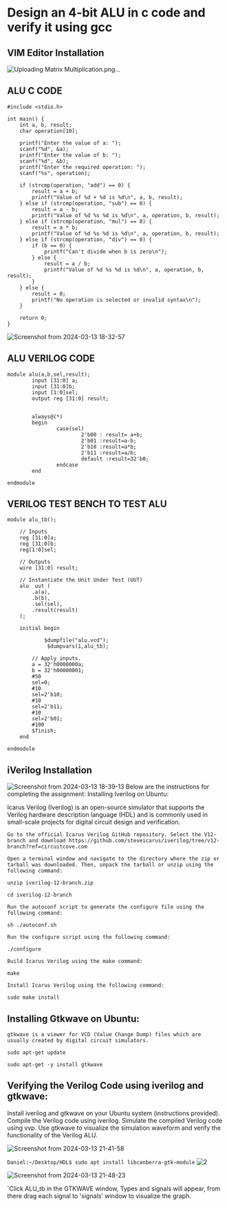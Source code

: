 # Design an 4-bit ALU in c code and verify it using gcc
## VIM Editor Installation

![Uploading Matrix Multiplication.png…]()

## ALU C CODE

```
#include <stdio.h>

int main() {
    int a, b, result;
    char operation[10];

    printf("Enter the value of a: ");
    scanf("%d", &a);
    printf("Enter the value of b: ");
    scanf("%d", &b);
    printf("Enter the required operation: ");
    scanf("%s", operation);

    if (strcmp(operation, "add") == 0) {
        result = a + b;
        printf("Value of %d + %d is %d\n", a, b, result);
    } else if (strcmp(operation, "sub") == 0) {
        result = a - b;
        printf("Value of %d %s %d is %d\n", a, operation, b, result);
    } else if (strcmp(operation, "mul") == 0) {
        result = a * b;
        printf("Value of %d %s %d is %d\n", a, operation, b, result);
    } else if (strcmp(operation, "div") == 0) {
        if (b == 0) {
            printf("Can't divide when b is zero\n");
        } else {
            result = a / b;
            printf("Value of %d %s %d is %d\n", a, operation, b, result);
        }
    } else {
        result = 0;
        printf("No operation is selected or invalid syntax\n");
    }

    return 0;
}
```
![Screenshot from 2024-03-13 18-32-57](https://github.com/Daniel4bit/RISC-V_HDP/assets/65249875/fe58d6ff-67e1-49c3-904e-acaba335221e)

## ALU VERILOG CODE
```
module alu(a,b,sel,result);
        input [31:0] a;
        input [31:0]b;
        input [1:0]sel;
        output reg [31:0] result;


        always@(*)
        begin
                case(sel)
                        2'b00 : result= a+b;
                        2'b01 :result=a-b;
                        2'b10 :result=a*b;
                        2'b11 :result=a/b;
                        default :result=32'b0;
                endcase
        end

endmodule
```
## VERILOG TEST BENCH TO TEST ALU
```
module alu_tb();

    // Inputs
    reg [31:0]a;
    reg [31:0]b;
    reg[1:0]sel;

    // Outputs
    wire [31:0] result;

    // Instantiate the Unit Under Test (UUT)
    alu  uut (
        .a(a),
        .b(b),
        .sel(sel),
        .result(result)
    );

    initial begin

            $dumpfile("alu.vcd");
             $dumpvars(1,alu_tb);

        // Apply inputs.
        a = 32'h0000000a;
        b = 32'h00000001;
        #50
        sel=0;
        #10
        sel=2'b10;
        #10
        sel=2'b11;
        #10
        sel=2'b01;
        #100
        $finish;
    end

endmodule
```
## iVerilog Installation
![Screenshot from 2024-03-13 18-39-13](https://github.com/Daniel4bit/RISC-V_HDP/assets/65249875/665a66ad-f486-42b1-b5ca-e0d65766a615)
Below are the instructions for completing the assignment:
Installing Iverilog on Ubuntu:

Icarus Verilog (Iverilog) is an open-source simulator that supports the Verilog hardware description language (HDL) and is commonly used in small-scale projects for digital circuit design and verification.

    Go to the official Icarus Verilog GitHub repository. Select the V12-branch and download https://github.com/steveicarus/iverilog/tree/v12-branch?ref=circuitcove.com

    Open a terminal window and navigate to the directory where the zip or tarball was downloaded. Then, unpack the tarball or unzip using the following command:

    unzip iverilog-12-branch.zip

    cd iverilog-12-branch

    Run the autoconf script to generate the configure file using the following command:

    sh ./autoconf.sh

    Run the configure script using the following command:

    ./configure

    Build Icarus Verilog using the make command:

    make

    Install Icarus Verilog using the following command:

    sudo make install

## Installing Gtkwave on Ubuntu:

    gtkwave is a viewer for VCD (Value Change Dump) files which are usually created by digital circuit simulators.

    sudo apt-get update

    sudo apt-get -y install gtkwave

## Verifying the Verilog Code using iverilog and gtkwave:
Install iverilog and gtkwave on your Ubuntu system (instructions provided). Compile the Verilog code using iverilog. Simulate the compiled Verilog code using vvp. Use gtkwave to visualize the simulation waveform and verify the functionality of the Verilog ALU.


![Screenshot from 2024-03-13 21-41-58](https://github.com/Daniel4bit/RISC-V_HDP/assets/65249875/3cf24a9c-254e-489f-b1c0-21e5644ef7ca)

`Daniel:~/Desktop/HDL$ sudo apt install libcanberra-gtk-module`
![2](https://github.com/Daniel4bit/RISC-V_HDP/assets/65249875/075c20c5-c651-4393-96b2-2c03871a72c6)

![Screenshot from 2024-03-13 21-48-23](https://github.com/Daniel4bit/RISC-V_HDP/assets/65249875/8e3ec3c1-134d-4a48-9eac-b7b844d276ba)

`Click ALU_tb in the GTKWAVE window, Types and signals will appear, from there drag each signal to 'signals' window to visualize the graph.



